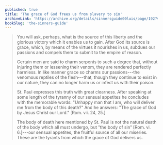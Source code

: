 ```yaml
---
published: true
title: 'The grace of God frees us from slavery to sin'
archiveLink: 'https://archive.org/details/sinnersguide00luis/page/192?view=theater'
bookSlug: 'the-sinners-guide'
---
```


> You will ask, perhaps, what is the source of this liberty and the glorious victory which it enables us to gain. After God its source is grace, which, by means of the virtues it nourishes in us, subdues our passions and compels them to submit to the empire of reason.
> 
> Certain men are said to charm serpents to such a degree that, without injuring them or lessening their venom, they are rendered perfectly harmless. In like manner grace so charms our passions---the venomous reptiles of the flesh---that, though they continue to exist in our nature, they can no longer harm us or infect us with their poison.
> 
> St. Paul expresses this truth with great clearness. After speaking at some length of the tyranny of our sensual appetites he concludes with the memorable words: "Unhappy man that I am, who will deliver me from the body of this death?" And he answers: "The grace of God by Jesus Christ our Lord." [Rom. vii. 24, 25.]
> 
> The body of death here mentioned by St. Paul is not the natural death of the body which all must undergo, but "the body of sin" [Rom. vi. 6.]---our sensual appetites, the fruitful source of all our miseries. These are the tyrants from which the grace of God delivers us.
